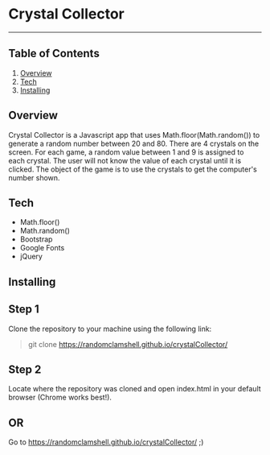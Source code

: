 # Crystal Collector
------------------------------------------------------------

## Table of Contents
1. [Overview](#overview)
2. [Tech](#tech)
3. [Installing](#installing)

<a name= "overview"></a>

## Overview

Crystal Collector is a Javascript app that uses Math.floor(Math.random()) to generate a random number between 20 and 80. There are 4 crystals on the screen. For each game, a random value between 1 and 9 is assigned to each crystal. The user will not know the value of each crystal until it is clicked. The object of the game is to use the crystals to get the computer's number shown.

<a name= "Tech"></a>

## Tech

- Math.floor()
- Math.random()
- Bootstrap
- Google Fonts
- jQuery

<a name= "installing"></a>

## Installing

## Step 1
Clone the repository to your machine using the following link:

>git clone https://randomclamshell.github.io/crystalCollector/

## Step 2
Locate where the repository was cloned and open index.html in your default browser (Chrome works best!).

## OR

Go to https://randomclamshell.github.io/crystalCollector/ ;)
